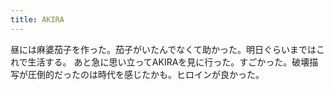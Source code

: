 ```yaml
---
title: AKIRA
---
```


昼には麻婆茄子を作った。茄子がいたんでなくて助かった。明日ぐらいまではこれで生活する。
あと急に思い立ってAKIRAを見に行った。すごかった。破壊描写が圧倒的だったのは時代を感じたかも。ヒロインが良かった。